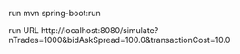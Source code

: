 run mvn spring-boot:run

run URL http://localhost:8080/simulate?nTrades=1000&bidAskSpread=100.0&transactionCost=10.0
